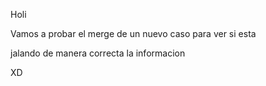 Holi

Vamos a probar el merge de un nuevo caso para ver si esta 

jalando de manera correcta la informacion

XD 
